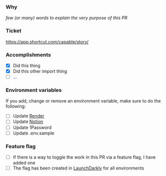 ### Why

_few (or many) words to explain the very purpose of this PR_

### Ticket

https://app.shortcut.com/capable/story/<id>

### Accomplishments

- [x] Did this thing
- [x] Did this other import thing
- [ ] ...

### Environment variables

If you add, change or remove an environment variable, make sure to do the following:

- [ ] Update [Render](https://dashboard.render.com/env-group/evg-c9l8mmp0gd0a70f4b1ng)
- [ ] Update [Notion](https://www.notion.so/capablehealth/Capable-Care-Environment-Variables-INTERNAL-07cbae482a424df8bf3c7bcc2ced74c7)
- [ ] Update 1Password
- [ ] Update .env.sample

### Feature flag

- [ ] If there is a way to toggle the work in this PR via a feature flag, I have added one
- [ ] The flag has been created in [LaunchDarkly](https://app.launchdarkly.com/kariko/dev/features) for all environments
